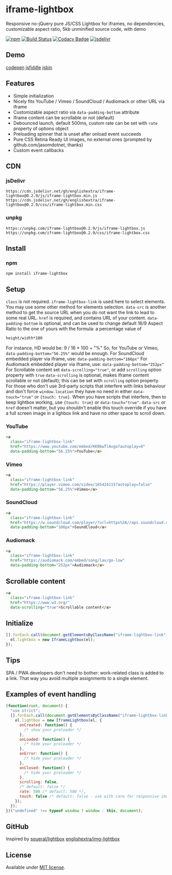 # iframe-lightbox

Responsive no-jQuery pure JS/CSS Lightbox for iframes, no dependencies, customizable aspect ratio, 5kb unminified source code, with demo

[![npm](https://img.shields.io/npm/v/iframe-lightbox.svg)](https://www.npmjs.com/package/iframe-lightbox)
[![Build Status](https://travis-ci.com/englishextra/iframe-lightbox.svg?branch=master)](https://travis-ci.com/englishextra/iframe-lightbox)
[![Codacy Badge](https://app.codacy.com/project/badge/Grade/369642c14d3344bebe134c76f0f5dde8)](https://www.codacy.com/manual/englishextra/iframe-lightbox/dashboard?utm_source=github.com&amp;utm_medium=referral&amp;utm_content=englishextra/iframe-lightbox&amp;utm_campaign=Badge_Grade)
[![jsdelivr](https://data.jsdelivr.com/v1/package/npm/iframe-lightbox/badge)](https://www.jsdelivr.com/package/npm/iframe-lightbox)

## Demo

[codepen](https://codepen.io/englishextra/full/jmjayV/)
[jsfiddle](https://fiddle.jshell.net/englishextra/8pzy6uhr/show/)
[jsbin](https://output.jsbin.com/saqine)

## Features

* Simple initialization
* Nicely fits YouTube / Vimeo / SoundCloud / Audiomack or other URL via iframe
* Customizable aspect ratio via `data-padding-bottom` attribute
* Iframe content can be scrollable or not (default)
* Debounced launch, default 500ms, custom rate can be set with `rate` property of options object
* Preloading spinner that is unset after onload event succeeds
* Pure CSS Retina Ready UI images, no external ones (prompted by github.com/jasomdotnet, thanks)
* Custom event callbacks

## CDN

### jsDelivr

`https://cdn.jsdelivr.net/gh/englishextra/iframe-lightbox@0.2.9/js/iframe-lightbox.min.js`
`https://cdn.jsdelivr.net/gh/englishextra/iframe-lightbox@0.2.9/css/iframe-lightbox.min.css`

### unpkg

`https://unpkg.com/iframe-lightbox@0.2.9/js/iframe-lightbox.js`
`https://unpkg.com/iframe-lightbox@0.2.9/css/iframe-lightbox.css`

## Install

### npm

`npm install iframe-lightbox`

## Setup

`class` is not required. `iframe-lightbox-link` is used here to select elements. You may use some other method for elements selection.
`data-src` is another method to get the source URL when you do not want the link to lead to some real URL.
`href` is required, and contains URL of your content.
`data-padding-bottom` is optional, and can be used to change default 16/9 Aspect Ratio to the one of yours with the formula: a percentage value of

```txt
height/width*100
```

For instance, HD would be: 9 / 16 * 100 + "%"
So, for YouTube or Vimeo, `data-padding-bottom="56.25%"` would be enough.
For SoundCloud embedded player via iframe, use: `data-padding-bottom="166px"`
For Audiomack embedded player via iframe, use: `data-padding-bottom="252px"`
For Scrollable content set `data-scrolling="true"`, or add `scrolling` option property with `true`
`data-scrolling` is optional, makes iframe content scrollable or not (default); this can be set with `scrolling` option property.
For those who don't use 3rd-party scripts that interfere with links behaviour and don't force `window.location` they have no need in either `data-touch="true"` or `{touch: true}`.
When you have scripts that interfere, then to keep lightbox working, use `{touch: true}` or `data-touch="true"`.
`data-src` or `href` doesn't matter, but you shouldn't enable this touch override if you have a full screen image in a lighbox link and have no other space to scroll down.

### YouTube

```html
<a
  class="iframe-lightbox-link"
  href="https://www.youtube.com/embed/KK9bwTlAvgo?autoplay=0"
  data-padding-bottom="56.25%">YouTube</a>
```

### Vimeo

```html
<a
  class="iframe-lightbox-link"
  href="https://player.vimeo.com/video/165424115?autoplay=false"
  data-padding-bottom="56.25%">Vimeo</a>
```

### SoundCloud

```html
<a
  class="iframe-lightbox-link"
  href="https://w.soundcloud.com/player/?url=https%3A//api.soundcloud.com/tracks/317031598&amp;auto_play=false&amp;hide_related=false&amp;show_comments=true&amp;show_user=true&amp;show_reposts=false&amp;visual=true"
  data-padding-bottom="166px">SoundCloud</a>
```

### Audiomack

```html
<a
  class="iframe-lightbox-link"
  href="https://audiomack.com/embed/song/lax/go-low"
  data-padding-bottom="252px">Audiomack</a>
```

## Scrollable content

```html
<a
  class="iframe-lightbox-link"
  href="https://www.w3.org/"
  data-scrolling="true">Scrollable content</a>
```

## Initialize

```js
[].forEach.call(document.getElementsByClassName("iframe-lightbox-link"), function (el) {
  el.lightbox = new IframeLightbox(el);
});
```

## Tips

SPA / PWA developers don't need to bother: work-related class is added to a link.
That way you avoid multiple assignments to a single element.

## Examples of event handling

```js
(function(root, document) {
  "use strict";
  [].forEach.call(document.getElementsByClassName("iframe-lightbox-link"), function(el) {
    el.lightbox = new IframeLightbox(el, {
      onCreated: function() {
        /* show your preloader */
      },
      onLoaded: function() {
        /* hide your preloader */
      },
      onError: function() {
        /* hide your preloader */
      },
      onClosed: function() {
        /* hide your preloader */
      },
      scrolling: false,
      /* default: false */
      rate: 500 /* default: 500 */,
      touch: false /* default: false - use with care for responsive images in links on vertical mobile screens */
    });
  });
})("undefined" !== typeof window ? window : this, document);
```

## GitHub

Inspired by [squeral/lightbox](https://github.com/squeral/lightbox)
[englishextra/img-lightbox](https://github.com/englishextra/img-lightbox)

## License

Available under [MIT license](https://opensource.org/licenses/MIT).

